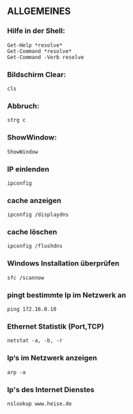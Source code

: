 ## ALLGEMEINES ##

### Hilfe in der Shell:
	Get-Help *resolve*
	Get-Command *resolve*
	Get-Command -Verb resolve

### Bildschirm Clear:
	cls

### Abbruch:
	strg c

### ShowWindow:
	ShowWindow
	
### IP einlenden
	ipconfig

### cache anzeigen
	ipconfig /displaydns

### cache löschen
	ipconfig /flushdns

### Windows Installation überprüfen
	sfc /scannow

### pingt bestimmte Ip im Netzwerk an
	ping 172.16.0.10

### Ethernet Statistik (Port,TCP)
	netstat -a, -b, -r

### Ip‘s im Netzwerk anzeigen 
	arp -a
	
### Ip's des Internet Dienstes
	nslookup www.heise.de
	
